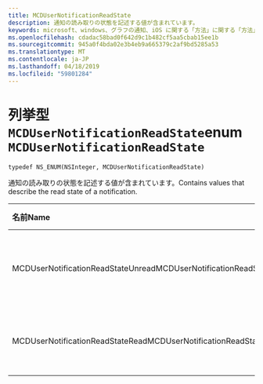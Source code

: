 ```yaml
---
title: MCDUserNotificationReadState
description: 通知の読み取りの状態を記述する値が含まれています。
keywords: microsoft、windows、グラフの通知、iOS に関する「方法」に関する「方法」の iPhone
ms.openlocfilehash: cdadac58bad0f642d9c1b482cf5aa5cbab15ee1b
ms.sourcegitcommit: 945a0f4bda02e3b4eb9a665379c2af9bd5285a53
ms.translationtype: MT
ms.contentlocale: ja-JP
ms.lasthandoff: 04/18/2019
ms.locfileid: "59801284"
---
```

# <a name="enum-mcdusernotificationreadstate"></a><span data-ttu-id="05828-104">列挙型 `MCDUserNotificationReadState`</span><span class="sxs-lookup"><span data-stu-id="05828-104">enum `MCDUserNotificationReadState`</span></span>

```
typedef NS_ENUM(NSInteger, MCDUserNotificationReadState)
```

<span data-ttu-id="05828-105">通知の読み取りの状態を記述する値が含まれています。</span><span class="sxs-lookup"><span data-stu-id="05828-105">Contains values that describe the read state of a notification.</span></span>

|<span data-ttu-id="05828-106">名前</span><span class="sxs-lookup"><span data-stu-id="05828-106">Name</span></span> | <span data-ttu-id="05828-107">値</span><span class="sxs-lookup"><span data-stu-id="05828-107">Value</span></span> | <span data-ttu-id="05828-108">説明</span><span class="sxs-lookup"><span data-stu-id="05828-108">Description</span></span> |
|:-- |:-- |:-- |
|   <span data-ttu-id="05828-109">MCDUserNotificationReadStateUnread</span><span class="sxs-lookup"><span data-stu-id="05828-109">MCDUserNotificationReadStateUnread</span></span> |<span data-ttu-id="05828-110">0</span><span class="sxs-lookup"><span data-stu-id="05828-110">0</span></span>| <span data-ttu-id="05828-111">通知がない読み取られました。</span><span class="sxs-lookup"><span data-stu-id="05828-111">The notification has not been read.</span></span> |
|   <span data-ttu-id="05828-112">MCDUserNotificationReadStateRead</span><span class="sxs-lookup"><span data-stu-id="05828-112">MCDUserNotificationReadStateRead</span></span> | <span data-ttu-id="05828-113">1</span><span class="sxs-lookup"><span data-stu-id="05828-113">1</span></span>| <span data-ttu-id="05828-114">通知が読み取られました。</span><span class="sxs-lookup"><span data-stu-id="05828-114">The notification has been read.</span></span>|
